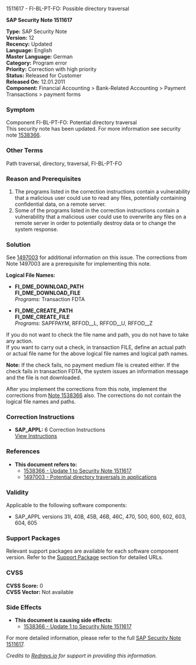 1511617 - FI-BL-PT-FO: Possible directory traversal

**SAP Security Note 1511617**

**Type:** SAP Security Note  
**Version:** 12  
**Recency:** Updated  
**Language:** English  
**Master Language:** German  
**Category:** Program error  
**Priority:** Correction with high priority  
**Status:** Released for Customer  
**Released On:** 12.01.2011  
**Component:** Financial Accounting > Bank-Related Accounting > Payment Transactions > payment forms

### Symptom
Component FI-BL-PT-FO: Potential directory traversal  
This security note has been updated. For more information see security note [1538366](https://me.sap.com/notes/1538366).

### Other Terms
Path traversal, directory, traversal, FI-BL-PT-FO

### Reason and Prerequisites
1. The programs listed in the correction instructions contain a vulnerability that a malicious user could use to read any files, potentially containing confidential data, on a remote server.
2. Some of the programs listed in the correction instructions contain a vulnerability that a malicious user could use to overwrite any files on a remote server in order to potentially destroy data or to change the system response.

### Solution
See [1497003](https://me.sap.com/notes/1497003) for additional information on this issue. The corrections from Note 1497003 are a prerequisite for implementing this note.

**Logical File Names:**
- **FI_DME_DOWNLOAD_PATH**  
  **FI_DME_DOWNLOAD_FILE**  
  *Programs:* Transaction FDTA

- **FI_DME_CREATE_PATH**  
  **FI_DME_CREATE_FILE**  
  *Programs:* SAPFPAYM, RFFOD__L, RFFOD__U, RFFOD__Z

If you do not want to check the file name and path, you do not have to take any action.  
If you want to carry out a check, in transaction FILE, define an actual path or actual file name for the above logical file names and logical path names.

**Note:** If the check fails, no payment medium file is created either. If the check fails in transaction FDTA, the system issues an information message and the file is not downloaded.

After you implement the corrections from this note, implement the corrections from [Note 1538366](https://me.sap.com/notes/1538366) also. The corrections do not contain the logical file names and paths.

### Correction Instructions
- **SAP_APPL:** 6 Correction Instructions  
  [View Instructions](https://me.sap.com/corrins/0001511617/1)

### References
- **This document refers to:**
  - [1538366 - Update 1 to Security Note 1511617](https://me.sap.com/notes/1538366)
  - [1497003 - Potential directory traversals in applications](https://me.sap.com/notes/1497003)

### Validity
Applicable to the following software components:
- SAP_APPL versions 31I, 40B, 45B, 46B, 46C, 470, 500, 600, 602, 603, 604, 605

### Support Packages
Relevant support packages are available for each software component version. Refer to the [Support Package](https://me.sap.com/supportpackage/SAPKH31IB9) section for detailed URLs.

### CVSS
**CVSS Score:** 0  
**CVSS Vector:** Not available

### Side Effects
- **This document is causing side effects:**
  - [1538366 - Update 1 to Security Note 1511617](https://me.sap.com/notes/1538366)

For more detailed information, please refer to the full [SAP Security Note 1511617](https://me.sap.com/notes/1511617).

*Credits to [Redrays.io](https://redrays.io) for support in providing this information.*